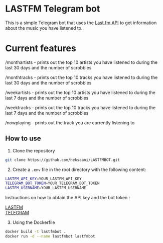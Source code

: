 # LASTFM Telegram bot

This is a simple Telegram bot that uses the [Last.fm API](https://www.last.fm/api) to get information about the music you have listened to.

# Current features

/monthartists - prints out the top 10 artists you have listened to during the last 30 days and the number of scrobbles

/monthtracks - prints out the top 10 tracks you have listened to during the last 30 days and the number of scrobbles

/weekartists - prints out the top 10 artists you have listened to during the last 7 days and the number of scrobbles

/weektracks - prints out the top 10 tracks you have listened to during the last 7 days and the number of scrobbles

/nowplaying - prints out the track you are currently listening to

## How to use

1. Clone the repository

```bash
git clone https://github.com/heksaani/LASTFMBOT.git
```

2. Create a `.env` file in the root directory with the following content:

```bash
LASTFM_API_KEY=YOUR_LASTFM_API_KEY
TELEGRAM_BOT_TOKEN=YOUR_TELEGRAM_BOT_TOKEN
LASTFM_USERNAME=YOUR_LASTFM_USERNAME
```

Instructions on how to obtain the API key and the bot token :

[LASTFM](https://www.last.fm/api/account/create) <br>
[TELEGRAM](https://core.telegram.org/bots#botfather)

3. Using the Dockerfile

```bash
docker build -t lastfmbot .
docker run -d --name lastfmbot lastfmbot
```
